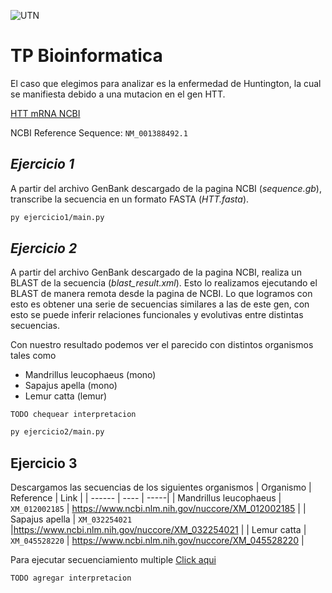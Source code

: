

![UTN](https://transmedia.frba.utn.edu.ar/img/logo_alta.png)

# TP Bioinformatica


El caso que elegimos para analizar es la enfermedad de Huntington, la cual se manifiesta debido a una mutacion en el gen HTT.

[HTT mRNA NCBI](https://www.ncbi.nlm.nih.gov/nuccore/NM_001388492.1)

NCBI Reference Sequence: `NM_001388492.1`

## _Ejercicio 1_
A partir del archivo GenBank descargado de la pagina NCBI (_sequence.gb_), transcribe la secuencia en un formato FASTA (_HTT.fasta_).


```sh
py ejercicio1/main.py
```

## _Ejercicio 2_
A partir del archivo GenBank descargado de la pagina NCBI, realiza un BLAST de la secuencia (_blast_result.xml_).
Esto lo realizamos ejecutando el BLAST de manera remota desde la pagina de NCBI.
Lo que logramos con esto es obtener una serie de secuencias similares a las de este gen, con esto se puede inferir relaciones funcionales y evolutivas entre distintas secuencias.

Con nuestro resultado podemos ver el parecido con distintos organismos tales como
 - Mandrillus leucophaeus (mono)
 - Sapajus apella (mono)
 - Lemur catta (lemur)
 

``TODO chequear interpretacion``

```sh
py ejercicio2/main.py
```

## Ejercicio 3
Descargamos las secuencias de los siguientes organismos
| Organismo | Reference | Link |
| ------ | ---- | -----|
| Mandrillus leucophaeus | `XM_012002185` | https://www.ncbi.nlm.nih.gov/nuccore/XM_012002185 |
| Sapajus apella | `XM_032254021` |https://www.ncbi.nlm.nih.gov/nuccore/XM_032254021 |
| Lemur catta | `XM_045528220` | https://www.ncbi.nlm.nih.gov/nuccore/XM_045528220 | 

Para ejecutar secuenciamiento multiple 
[Click aqui](https://www.ebi.ac.uk/Tools/services/web/toolresult.ebi?jobId=clustalo-I20220507-234725-0072-42290853-p2m)

``TODO agregar interpretacion``

